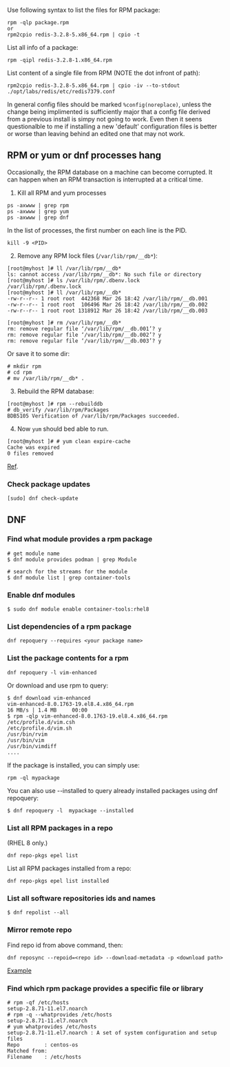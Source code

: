 Use following syntax to list the files for RPM package:

    rpm -qlp package.rpm
    or
    rpm2cpio redis-3.2.8-5.x86_64.rpm | cpio -t

List all info of a package:

    rpm -qipl redis-3.2.8-1.x86_64.rpm

List content of a single file from RPM (NOTE the dot infront of path):

    rpm2cpio redis-3.2.8-5.x86_64.rpm | cpio -iv --to-stdout ./opt/labs/redis/etc/redis7379.conf

In general config files should be marked `%config(noreplace)`, unless the change being implimented is sufficiently major that a config file derived from a previous install is simpy not going to work. Even then it seens questionalble to me if installing a new 'default' configuration files is better or worse than leaving behind an edited one that may not work. 


## RPM or yum or dnf processes hang

Occasionally, the RPM database on a machine can become corrupted. It can happen when an RPM transaction is interrupted at a critical time. 

1. Kill all RPM and yum processes

```
ps -axwww | grep rpm
ps -axwww | grep yum
ps -axwww | grep dnf
```

In the list of processes, the first number on each line is the PID. 

```
kill -9 <PID>
```

2. Remove any RPM lock files (`/var/lib/rpm/__db*`):

```
[root@myhost ]# ll /var/lib/rpm/__db*
ls: cannot access /var/lib/rpm/__db*: No such file or directory
[root@myhost ]# ls /var/lib/rpm/.dbenv.lock
/var/lib/rpm/.dbenv.lock
[root@myhost ]# ll /var/lib/rpm/__db*
-rw-r--r-- 1 root root  442368 Mar 26 18:42 /var/lib/rpm/__db.001
-rw-r--r-- 1 root root  106496 Mar 26 18:42 /var/lib/rpm/__db.002
-rw-r--r-- 1 root root 1318912 Mar 26 18:42 /var/lib/rpm/__db.003

[root@myhost ]# rm /var/lib/rpm/__db*
rm: remove regular file ‘/var/lib/rpm/__db.001’? y
rm: remove regular file ‘/var/lib/rpm/__db.002’? y
rm: remove regular file ‘/var/lib/rpm/__db.003’? y
```

Or save it to some dir:

```
# mkdir rpm
# cd rpm
# mv /var/lib/rpm/__db* .
```

3. Rebuild the RPM database:

```
[root@myhost ]# rpm --rebuilddb
# db_verify /var/lib/rpm/Packages
BDB5105 Verification of /var/lib/rpm/Packages succeeded.
```

4. Now `yum` should bed able to run.

```
[root@myhost ]# # yum clean expire-cache
Cache was expired
0 files removed
```

[Ref](https://unix.stackexchange.com/questions/198703/yum-errorrpmdb-open-failed).


### Check package updates

```
[sudo] dnf check-update
```

## DNF

### Find what module provides a rpm package

```
# get module name
$ dnf module provides podman | grep Module

# search for the streams for the module
$ dnf module list | grep container-tools
```

### Enable dnf modules

```
$ sudo dnf module enable container-tools:rhel8
```

### List dependencies of a rpm package

```
dnf repoquery --requires <your package name>
```

### List the package contents for a rpm

```
dnf repoquery -l vim-enhanced
```

Or download and use rpm to query:

```
$ dnf download vim-enhanced
vim-enhanced-8.0.1763-19.el8.4.x86_64.rpm                                                                                    16 MB/s | 1.4 MB     00:00
$ rpm -qlp vim-enhanced-8.0.1763-19.el8.4.x86_64.rpm
/etc/profile.d/vim.csh
/etc/profile.d/vim.sh
/usr/bin/rvim
/usr/bin/vim
/usr/bin/vimdiff
....
```

If the package is installed, you can simply use: 

```
rpm -ql mypackage
```

You can also use --installed to query already installed packages using dnf repoquery:

```
$ dnf repoquery -l  mypackage --installed
```


### List all RPM packages in a repo

(RHEL 8 only.)

```
dnf repo-pkgs epel list
```

List  all RPM packages installed from a repo:
```
dnf repo-pkgs epel list installed
```

### List all software repositories ids and names

```
$ dnf repolist --all
```

### Mirror remote repo

Find repo id from above command, then:

```
dnf reposync --repoid=<repo id> --download-metadata -p <download path>
```

[Example](https://gist.github.com/gengwg/9eece444ca1757be307a7a7a32573279)


### Find which rpm package provides a specific file or library

```
# rpm -qf /etc/hosts
setup-2.8.71-11.el7.noarch
# rpm -q --whatprovides /etc/hosts
setup-2.8.71-11.el7.noarch
# yum whatprovides /etc/hosts
setup-2.8.71-11.el7.noarch : A set of system configuration and setup files
Repo        : centos-os
Matched from:
Filename    : /etc/hosts
```
